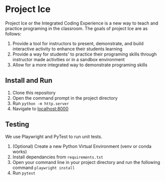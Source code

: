 # Project Ice

Project Ice or the Integrated Coding Experience is a new way to teach and practice programing in the classroom. The goals of project Ice are as follows:

1. Provide a tool for instructors to present, demonstrate, and build interactive activity to enhance their students learning
2. Provide a way for students' to practice their programing skills through instructor made activities or in a sandbox environment
3. Allow for a more integrated way to demonstrate programing skills

## Install and Run

1. Clone this repository 
2. Open the command prompt in the project directory
3. Run `python -m http.server`
4. Navigate to [localhost:8000](localhost:8000)

## Testing

We use Playwright and PyTest to run unit tests.

1. (Optional) Create a new Python Virtual Environment (venv or conda works)
2. Install dependancies from `requirements.txt`
3. Open your command line in your project directory and run the following command
   `playwright install`
4. Run `pytest`
